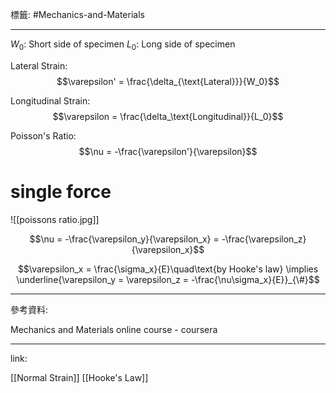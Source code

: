 標籤: #Mechanics-and-Materials 

---

$W_0$: Short side of specimen
$L_0$: Long side of specimen

Lateral Strain:
$$\varepsilon' = \frac{\delta_{\text{Lateral}}}{W_0}$$

Longitudinal Strain:
$$\varepsilon = \frac{\delta_\text{Longitudinal}}{L_0}$$

Poisson's Ratio:
$$\nu = -\frac{\varepsilon'}{\varepsilon}$$

# single force

![[poissons ratio.jpg]]

$$\nu = -\frac{\varepsilon_y}{\varepsilon_x} = -\frac{\varepsilon_z}{\varepsilon_x}$$

$$\varepsilon_x = \frac{\sigma_x}{E}\quad\text{by Hooke's law} \implies \underline{\varepsilon_y = \varepsilon_z = -\frac{\nu\sigma_x}{E}}_{\#}$$

---

參考資料:

Mechanics and Materials online course - coursera

---

link:

[[Normal Strain]]
[[Hooke's Law]]